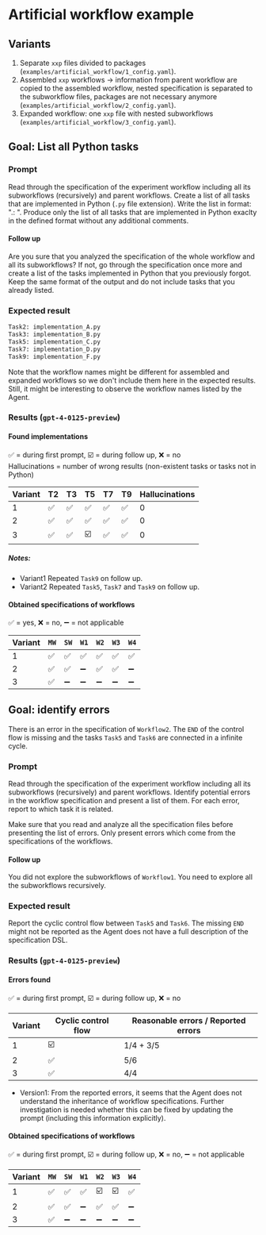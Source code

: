 # Artificial workflow example

## Variants

1. Separate `xxp` files divided to packages (`examples/artificial_workflow/1_config.yaml`).
2. Assembled `xxp` workflows -> information from parent workflow are copied to the assembled workflow, nested specification is separated to the subworkflow files, packages are not necessary anymore (`examples/artificial_workflow/2_config.yaml`).
3. Expanded workflow: one `xxp` file with nested subworkflows (`examples/artificial_workflow/3_config.yaml`).

## Goal: List all Python tasks

### Prompt

Read through the specification of the experiment workflow including all its subworkflows (recursively) and parent workflows.
Create a list of all tasks that are implemented in Python (`.py` file extension). Write the list in format: "<WorkflowName>.<TaskName>: <ImplementationFile>".
Produce only the list of all tasks that are implemented in Python exaclty in the defined format without any additional comments.

#### Follow up

Are you sure that you analyzed the specification of the whole workflow and all its subworkflows? If not, go through the specification once more and create a list of the tasks implemented in Python that you previously forgot. Keep the same format of the output and do not include tasks that you already listed.

### Expected result

```txt
Task2: implementation_A.py
Task3: implementation_B.py
Task5: implementation_C.py
Task7: implementation_D.py
Task9: implementation_F.py
```

Note that the workflow names might be different for assembled and expanded workflows so we don't include them here in the expected results. Still, it might be interesting to observe the workflow names listed by the Agent.

### Results (`gpt-4-0125-preview`)

#### Found implementations

✅ = during first prompt, ☑️ = during follow up, ❌ = no  
Hallucinations = number of wrong results (non-existent tasks or tasks not in Python)

| Variant | T2 | T3 | T5 | T7 | T9 | Hallucinations |
|---------|----|----|----|----|----|----------------| 
| 1       | ✅ | ✅ | ✅ | ✅ | ✅ | 0 |
| 2       | ✅ | ✅ | ✅ | ✅ | ✅ | 0 |
| 3       | ✅ | ✅ | ☑️ | ✅ | ✅ | 0 |

##### Notes:

* Variant1 Repeated `Task9` on follow up.
* Variant2 Repeated `Task5`, `Task7` and `Task9` on follow up.

#### Obtained specifications of workflows

✅ = yes, ❌ = no, ➖ = not applicable

|Variant|`MW`|`SW`|`W1`|`W2`|`W3`|`W4`|
|-|-|-|-|-|-|-|
|1|✅|✅|✅|✅|✅|✅|
|2|✅|✅|➖|✅|✅|➖|
|3|✅|➖|➖|➖|➖|➖|

## Goal: identify errors

There is an error in the specification of `Workflow2`. The `END` of the control flow is missing and the tasks `Task5` and `Task6` are connected in a infinite cycle.

### Prompt

Read through the specification of the experiment workflow including all its subworkflows (recursively) and parent workflows.
Identify potential errors in the workflow specification and present a list of them. For each error, report to which task it is related.

Make sure that you read and analyze all the specification files before presenting the list of errors. Only present errors which come from the specifications of the workflows.

#### Follow up

You did not explore the subworkflows of `Workflow1`. You need to explore all the subworkflows recursively.

### Expected result

Report the cyclic control flow between `Task5` and `Task6`. The missing `END` might not be reported as the Agent does not have a full description of the specification DSL.

### Results (`gpt-4-0125-preview`)

#### Errors found

✅ = during first prompt, ☑️ = during follow up, ❌ = no  

| Variant | Cyclic control flow | Reasonable errors / Reported errors |
|---------|----|---|
| 1       | ☑️ | 1/4 + 3/5 |
| 2       | ✅ | 5/6 |
| 3       | ✅ | 4/4 |

* Version1: From the reported errors, it seems that the Agent does not understand the inheritance of workflow specifications. Further investigation is needed whether this can be fixed by updating the prompt (including this information explicitly).

#### Obtained specifications of workflows

✅ = during first prompt, ☑️ = during follow up, ❌ = no, ➖ = not applicable

|Variant|`MW`|`SW`|`W1`|`W2`|`W3`|`W4`|
|-|-|-|-|-|-|-|
|1|✅|✅|✅|☑️|☑️|✅|
|2|✅|✅|➖|✅|✅|➖|
|3|✅|➖|➖|➖|➖|➖|
